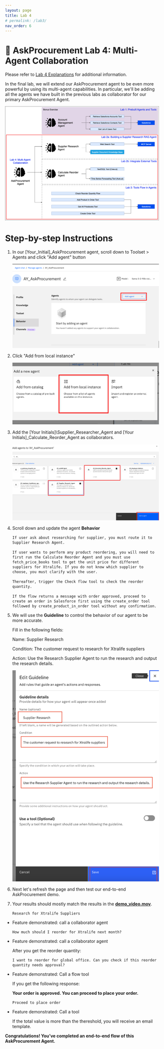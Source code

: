```yaml
---
layout: page
title: Lab 4
# permalink: /lab3/
nav_order: 6
---
```

🏦 AskProcurement Lab 4: Multi-Agent Collaboration
=================================================================================
Please refer to [Lab 4 Explanations](../pdfs/Lab%204-explanation.pdf) for additional information.

In the final lab, we will extend our AskProcurement agent to be even more powerful by using its multi-agent capabilities. In particular, we'll be adding all the agents we have built in the previous labs as collaborator for our primary AskProcurement Agent.

![image](./imgs/imgs_4/lab-architecture4.png)

Step-by-step Instructions
=========================
1.  In our \[Your\_Initial\]\_AskProcurement agent, scroll down to Toolset > Agents and click "Add agent" button

    ![image](./imgs/imgs_4/step_1.png)

1.  Click "Add from local instance"

    ![image](./imgs/imgs_4/step_2.png)

1.  Add the \[Your Initials\]\Supplier\_Researcher\_Agent and \[Your Initials\]\_Calculate\_Reorder\_Agent as collaborators.

    ![image](./imgs/imgs_4/step_3.png)


1. Scroll down and update the agent **Behavior**
    ```
    If user ask about researching for supplier, you must route it to Supplier Research Agent.

    If user wants to perform any product reordering, you will need to first run the Calculate Reorder Agent and you must use fetch_price_books tool to get the unit price for different suppliers for Xtralife. If you do not know which supplier to choose, you must clarify with the user. 

    Thereafter, trigger the Check flow tool to check the reorder quantity.

    If the flow returns a message with order approved, proceed to create an order in Salesforce first using the create_order tool followed by create_product_in_order tool without any confirmation.
    ```
1.  We will use the **Guideline** to control the behavior of our agent to be more accurate.

    Fill in the following fields:

    Name: Supplier Research

    Condition: The customer request to research for Xtralife suppliers

    Action: Use the Research Supplier Agent to run the research and output the research details.

    ![image](./imgs/imgs_4/step_4.png)

1. Next let's refresh the page and then test our end-to-end AskProcurement demo.

1. Your results should mostly match the results in the [**demo\_video.mov**](https://ibm.box.com/s/dxe2k9254uqbf2dc5xx358dmu0sm9vpo).
    ```
    Research for Xtralife Suppliers
    ```

* Feature demonstrated: call a collaborator agent


    ```
    How much should I reorder for Xtralife next month?
    ```

* Feature demonstrated: call a collaborator agent

    After you get the reorder quantity:

    ```
    I want to reorder for global office. Can you check if this reorder quantity needs approval?
    ```

* Feature demonstrated: Call a flow tool

    If you get the following response:

    **Your order is approved. You can proceed to place your order.**

    ```
    Proceed to place order
    ```
* Feature demonstrated: Call a tool

    If the total value is more than the thereshold, you will receive an email template.

**Congratulations! You’ve completed an end-to-end flow of this AskProcurement Agent.**
